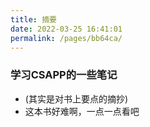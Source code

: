 ```yaml
---
title: 摘要
date: 2022-03-25 16:41:01
permalink: /pages/bb64ca/
---
```

### 学习CSAPP的一些笔记

- (其实是对书上要点的摘抄)
- 这本书好难啊，一点一点看吧